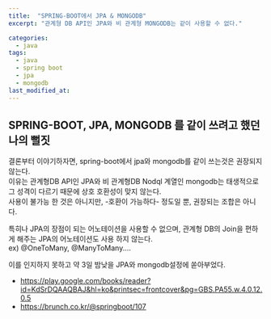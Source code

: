 ```yaml
---
title:  "SPRING-BOOT에서 JPA & MONGODB"
excerpt: "관계형 DB API인 JPA와 비 관계형 MONGODB는 같이 사용할 수 없다."

categories:
  - java
tags:
  - java 
  - spring boot
  - jpa
  - mongodb
last_modified_at: 
---
```

## SPRING-BOOT, JPA, MONGODB 를 같이 쓰려고 했던 나의 뻘짓
결론부터 이야기하자면, spring-boot에서 jpa와 mongodb를 같이 쓰는것은 권장되지 않는다.   
이유는 관계형DB API인 JPA와 비 관계형DB Nodql 계열인 mongodb는 태생적으로 그 성격이 다르기 때문에 상호 호환성이 맞지 않는다.   
사용이 불가능 한 것은 아니지만, -호환이 가능하다- 정도일 뿐, 권장되는 조합은 아니다.   

특히나 JPA의 장점이 되는 어노테이션을 사용할 수 없으며, 관계형 DB의 Join을 편하게 해주는 JPA의 어노테이션도 사용 하지 않는다.   
ex) @OneToMany, @ManyToMany.... 


이를 인지하지 못하고 약 3일 밤낮을 JPA와 mongodb설정에 쏟아부었다.   


- https://play.google.com/books/reader?id=KdSrDQAAQBAJ&hl=ko&printsec=frontcover&pg=GBS.PA55.w.4.0.12.0.5
- https://brunch.co.kr/@springboot/107
